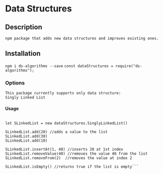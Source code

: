 # Data Structures

## Description
    npm package that adds new data structures and improves existing ones.
## Installation
`npm i ds-algorithms --save`
```const dataStructures = require("ds-algorithms");```
### Options
    This package currently supports only data structure:
    Singly Linked List
#### Usage
```const dataStructures = require("ds-algorithms");
    
let SLinkedList = new dataStructures.SinglyLinkedList()

SLinkedList.add(20) //adds a value to the list
SLinkedList.add(30)
SLinkedList.add(10)

SLinkedList.insertAt(1, 40) //inserts 20 at 1st index
SLinkedList.removeValue(40) //removes the value 40 from the list
SLinkedList.removeFrom(2)  //removes the value at index 2

SLinkedList.isEmpty() //returns true if the list is empty```